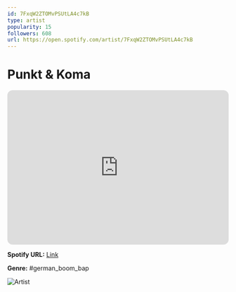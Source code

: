 ```yaml
---
id: 7FxqW2ZTOMvPSUtLA4c7kB
type: artist
popularity: 15
followers: 608
url: https://open.spotify.com/artist/7FxqW2ZTOMvPSUtLA4c7kB
---
```

# Punkt & Koma

<iframe style="border-radius:12px" src="https://open.spotify.com/embed/artist/7FxqW2ZTOMvPSUtLA4c7kB" width="100%" height="352" frameBorder="0" allowfullscreen="" allow="autoplay; clipboard-write; encrypted-media; fullscreen; picture-in-picture" loading="lazy"></iframe>

**Spotify URL:** [Link](https://open.spotify.com/artist/7FxqW2ZTOMvPSUtLA4c7kB)

**Genre:**  #german_boom_bap

![Artist](https://i.scdn.co/image/ab67616d0000b2736a6533d809e7a5e1fe981338)
